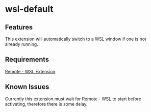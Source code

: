 # wsl-default

## Features

This extension will automatically switch to a WSL window if one is not already running.

## Requirements

[Remote - WSL Extension](https://github.com/Microsoft/vscode-remote-release)

## Known Issues

Currently this extension must wait for Remote - WSL to start before activating, therefore there is some delay.
